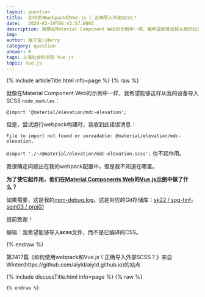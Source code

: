 ```yaml
---
layout: question
title:  如何使用webpack和Vue.js \`正确导入外部SCSS？
date:   2020-03-19T06:43:57.000Z
description: 就像在Material Component Web的示例中一样，我希望能够这样从我的设备导入SCSS node_modules：\`import '\`m...
img: 
author: 猴子宝儿Harry
category: question
answer: 0
tags: 上海社会科学院 Vue.js
topic: Vue.js
---
```

<div class="article-root">
  <div class="article">
    {% include articleTitle.html info=page %}
    {% raw %}
    <div class="article-content"><p><font style="vertical-align: inherit;"><font style="vertical-align: inherit;">就像在Material Component Web的示例中一样，我希望能够这样从我的设备导入SCSS </font></font><code>node_modules</code><font style="vertical-align: inherit;"><font style="vertical-align: inherit;">：</font></font></p>

<pre><code>@import '@material/elevation/mdc-elevation';
</code></pre>

<p><font style="vertical-align: inherit;"><font style="vertical-align: inherit;">但是，尝试运行webpack构建时，我收到此错误消息：</font></font></p>

<pre><code>File to import not found or unreadable: @material/elevation/mdc-elevation.
</code></pre>

<p><code>@import './~/@material/elevation/mdc-elevation.scss';</code><font style="vertical-align: inherit;"><font style="vertical-align: inherit;"> 也不起作用。</font></font></p>

<p><font style="vertical-align: inherit;"><font style="vertical-align: inherit;">我很确定问题出在我的webpack配置中，但是我不知道在哪里。</font></font></p>

<p><strong><font style="vertical-align: inherit;"><font style="vertical-align: inherit;">为了使它起作用，</font><font style="vertical-align: inherit;">他们在</font></font><a href="https://github.com/material-components/material-components-web" rel="noreferrer"><font style="vertical-align: inherit;"><font style="vertical-align: inherit;">Material Components Web</font></font></a><font style="vertical-align: inherit;"><font style="vertical-align: inherit;">的</font></font><a href="https://github.com/material-components/material-components-web/tree/master/framework-examples/vue" rel="noreferrer"><font style="vertical-align: inherit;"><font style="vertical-align: inherit;">Vue.js示例</font></font></a><font style="vertical-align: inherit;"><font style="vertical-align: inherit;">中做了什么？</font></font></strong></p>

<p><font style="vertical-align: inherit;"><font style="vertical-align: inherit;">如果需要，</font><font style="vertical-align: inherit;">这是我的</font></font><a href="https://hastebin.com/omosazecay" rel="noreferrer"><font style="vertical-align: inherit;"><font style="vertical-align: inherit;">npm-debug.log</font></font></a><font style="vertical-align: inherit;"><font style="vertical-align: inherit;">。</font><font style="vertical-align: inherit;">这是对应的Git存储库：</font></font><a href="https://github.com/sk22/spg-tinf-sem03/tree/master/proj01" rel="noreferrer"><font style="vertical-align: inherit;"><font style="vertical-align: inherit;">sk22 / spg-tinf-sem03 / proj01</font></font></a></p>

<p><font style="vertical-align: inherit;"><font style="vertical-align: inherit;">提前致谢！</font></font></p>

<p><font style="vertical-align: inherit;"><font style="vertical-align: inherit;">编辑：我希望能够导入</font></font><strong><font style="vertical-align: inherit;"><font style="vertical-align: inherit;">scss</font></font></strong><font style="vertical-align: inherit;"><font style="vertical-align: inherit;">文件，而不是已编译的CSS。</font></font></p></div>
    {% endraw %}
  </div>
  <p class="winter_mark">第2417篇《如何使用webpack和Vue.js \`正确导入外部SCSS？》来自Winter(https://github.com/aiyld/aiyld.github.io)的站点</p>
  <div class="discuss-wrapper">
    {% include discussTitle.html info=page %}
    {% raw %}
    
    {% endraw %}
  </div>
<div>
